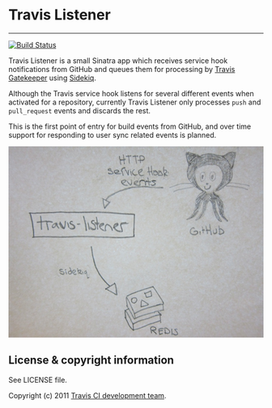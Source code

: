 # Travis Listener
**************************

[![Build Status](https://travis-ci.org/travis-ci/travis-listener.png?branch=master)](https://travis-ci.org/travis-ci/travis-listener)

Travis Listener is a small Sinatra app which receives service hook notifications from GitHub and queues them for processing by [Travis Gatekeeper](https://github.com/travis-ci/travis-gatekeeper) using [Sidekiq](http://sidekiq.org).

Although the Travis service hook listens for several different events when activated for a repository, currently Travis Listener only processes `push` and `pull_request` events and discards the rest.

This is the first point of entry for build events from GitHub, and over time support for responding to user sync related events is planned.

![Travis Listener Diagram](/img/diagram.jpg)

## License & copyright information ##

See LICENSE file.

Copyright (c) 2011 [Travis CI development team](https://github.com/travis-ci).

